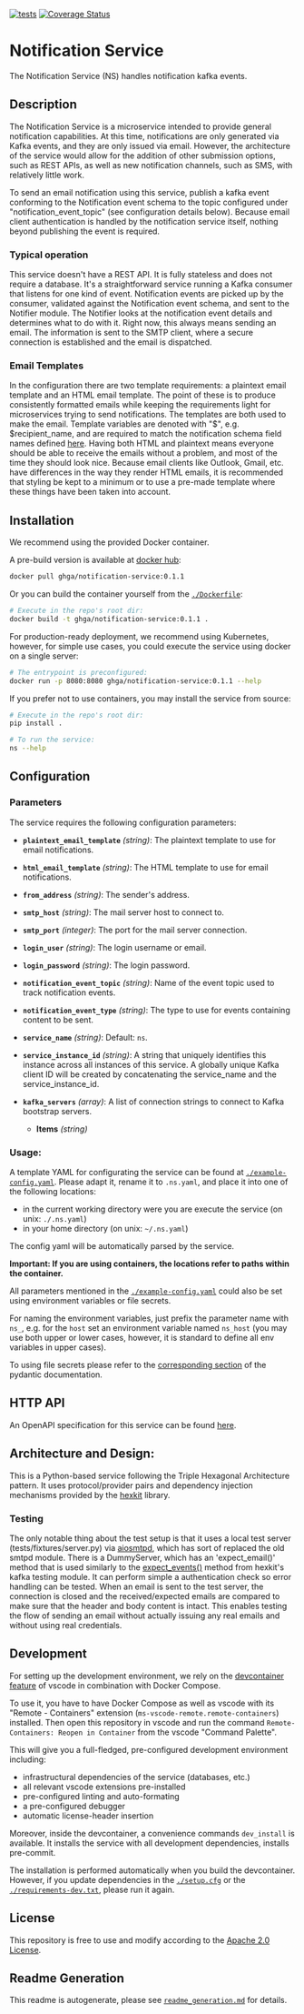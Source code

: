 
[![tests](https://github.com/ghga-de/notification-service/actions/workflows/unit_and_int_tests.yaml/badge.svg)](https://github.com/ghga-de/notification-service/actions/workflows/unit_and_int_tests.yaml)
[![Coverage Status](https://coveralls.io/repos/github/ghga-de/notification-service/badge.svg?branch=main)](https://coveralls.io/github/ghga-de/notification-service?branch=main)

# Notification Service

The Notification Service (NS) handles notification kafka events.

## Description

The Notification Service is a microservice intended to provide general notification capabilities. At this time, notifications are only generated via Kafka events, and they are only issued via email.
However, the architecture of the service would allow for the addition of other submission options, such as REST APIs, as well as new notification channels, such as SMS, with relatively little work.

To send an email notification using this service, publish a kafka event conforming to the Notification event schema to the topic configured under "notification_event_topic" (see configuration details below). Because email client authentication is handled by the notification service itself, nothing beyond publishing the event is required.


### Typical operation

This service doesn't have a REST API. It is fully stateless and does not require a database.
It's a straightforward service running a Kafka consumer that listens for one kind of event.
Notification events are picked up by the consumer, validated against the Notification event schema, and sent to the Notifier module.
The Notifier looks at the notification event details and determines what to do with it.
Right now, this always means sending an email.
The information is sent to the SMTP client, where a secure connection is established and the email is dispatched.

### Email Templates

In the configuration there are two template requirements: a plaintext email template and an HTML email template. The point of these is to produce consistently formatted emails while keeping the requirements light for microservices trying to send notifications. The templates are both used to make the email. Template variables are denoted with "$", e.g. $recipient_name, and are required to match the notification schema field names defined [here](https://github.com/ghga-de/ghga-event-schemas/blob/8e535ac271e7f27b6132505aad8cf572decc7ab4/ghga_event_schemas/pydantic_.py#L304). Having both HTML and plaintext means everyone should be able to receive the emails without a problem, and most of the time they should look nice. Because email clients like Outlook, Gmail, etc. have differences in the way they render HTML emails, it is recommended that styling be kept to a minimum or to use a pre-made template where these things have been taken into account.


## Installation
We recommend using the provided Docker container.

A pre-build version is available at [docker hub](https://hub.docker.com/repository/docker/ghga/notification-service):
```bash
docker pull ghga/notification-service:0.1.1
```

Or you can build the container yourself from the [`./Dockerfile`](./Dockerfile):
```bash
# Execute in the repo's root dir:
docker build -t ghga/notification-service:0.1.1 .
```

For production-ready deployment, we recommend using Kubernetes, however,
for simple use cases, you could execute the service using docker
on a single server:
```bash
# The entrypoint is preconfigured:
docker run -p 8080:8080 ghga/notification-service:0.1.1 --help
```

If you prefer not to use containers, you may install the service from source:
```bash
# Execute in the repo's root dir:
pip install .

# To run the service:
ns --help
```

## Configuration
### Parameters

The service requires the following configuration parameters:
- **`plaintext_email_template`** *(string)*: The plaintext template to use for email notifications.

- **`html_email_template`** *(string)*: The HTML template to use for email notifications.

- **`from_address`** *(string)*: The sender's address.

- **`smtp_host`** *(string)*: The mail server host to connect to.

- **`smtp_port`** *(integer)*: The port for the mail server connection.

- **`login_user`** *(string)*: The login username or email.

- **`login_password`** *(string)*: The login password.

- **`notification_event_topic`** *(string)*: Name of the event topic used to track notification events.

- **`notification_event_type`** *(string)*: The type to use for events containing content to be sent.

- **`service_name`** *(string)*: Default: `ns`.

- **`service_instance_id`** *(string)*: A string that uniquely identifies this instance across all instances of this service. A globally unique Kafka client ID will be created by concatenating the service_name and the service_instance_id.

- **`kafka_servers`** *(array)*: A list of connection strings to connect to Kafka bootstrap servers.

  - **Items** *(string)*


### Usage:

A template YAML for configurating the service can be found at
[`./example-config.yaml`](./example-config.yaml).
Please adapt it, rename it to `.ns.yaml`, and place it into one of the following locations:
- in the current working directory were you are execute the service (on unix: `./.ns.yaml`)
- in your home directory (on unix: `~/.ns.yaml`)

The config yaml will be automatically parsed by the service.

**Important: If you are using containers, the locations refer to paths within the container.**

All parameters mentioned in the [`./example-config.yaml`](./example-config.yaml)
could also be set using environment variables or file secrets.

For naming the environment variables, just prefix the parameter name with `ns_`,
e.g. for the `host` set an environment variable named `ns_host`
(you may use both upper or lower cases, however, it is standard to define all env
variables in upper cases).

To using file secrets please refer to the
[corresponding section](https://pydantic-docs.helpmanual.io/usage/settings/#secret-support)
of the pydantic documentation.

## HTTP API
An OpenAPI specification for this service can be found [here](./openapi.yaml).

## Architecture and Design:
This is a Python-based service following the Triple Hexagonal Architecture pattern.
It uses protocol/provider pairs and dependency injection mechanisms provided by the
[hexkit](https://github.com/ghga-de/hexkit) library.


### Testing
The only notable thing about the test setup is that it uses a local test server (tests/fixtures/server.py) via [aiosmtpd](https://aiosmtpd.readthedocs.io/en/latest/), which has sort of replaced the old smtpd module. There is a DummyServer, which has an 'expect_email()' method that is used similarly to the [expect_events()](https://github.com/ghga-de/hexkit/blob/7382c19b84136ea5b1652087ba1da4890267b1b5/hexkit/providers/akafka/testutils.py#L368) method from hexkit's kafka testing module. It can perform simple a authentication check so error handling can be tested. When an email is sent to the test server, the connection is closed and the received/expected emails are compared to make sure that the header and body content is intact. This enables testing the flow of sending an email without actually issuing any real emails and without using real credentials.


## Development
For setting up the development environment, we rely on the
[devcontainer feature](https://code.visualstudio.com/docs/remote/containers) of vscode
in combination with Docker Compose.

To use it, you have to have Docker Compose as well as vscode with its "Remote - Containers"
extension (`ms-vscode-remote.remote-containers`) installed.
Then open this repository in vscode and run the command
`Remote-Containers: Reopen in Container` from the vscode "Command Palette".

This will give you a full-fledged, pre-configured development environment including:
- infrastructural dependencies of the service (databases, etc.)
- all relevant vscode extensions pre-installed
- pre-configured linting and auto-formating
- a pre-configured debugger
- automatic license-header insertion

Moreover, inside the devcontainer, a convenience commands `dev_install` is available.
It installs the service with all development dependencies, installs pre-commit.

The installation is performed automatically when you build the devcontainer. However,
if you update dependencies in the [`./setup.cfg`](./setup.cfg) or the
[`./requirements-dev.txt`](./requirements-dev.txt), please run it again.

## License
This repository is free to use and modify according to the
[Apache 2.0 License](./LICENSE).

## Readme Generation
This readme is autogenerate, please see [`readme_generation.md`](./readme_generation.md)
for details.
